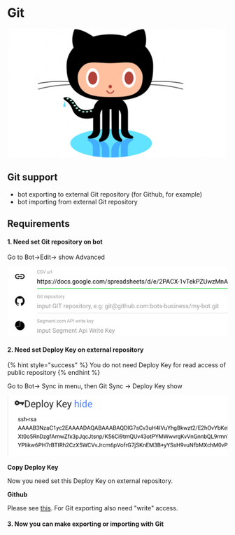 # Git

![](<../.gitbook/assets/image (93).png>)

## Git support

* bot exporting to external Git repository (for Github, for example)
* bot importing from external Git repository

## Requirements

#### 1. Need set Git repository on bot

Go to Bot->Edit-> show Advanced&#x20;

![](<../.gitbook/assets/image (2).png>)

#### 2. Need set Deploy Key on external repository

{% hint style="success" %}
You do not need Deploy Key for read access of public repository&#x20;
{% endhint %}

Go to Bot-> Sync in menu, then Git Sync -> Deploy Key show

![](<../.gitbook/assets/image (47).png>)

**Copy Deploy Key**

Now you need set this Deploy Key on external repository.

**Github**

Please see [this](https://developer.github.com/v3/guides/managing-deploy-keys/#deploy-keys). For Git exporting also need "write" access.

#### 3. Now you can make exporting or importing with Git
